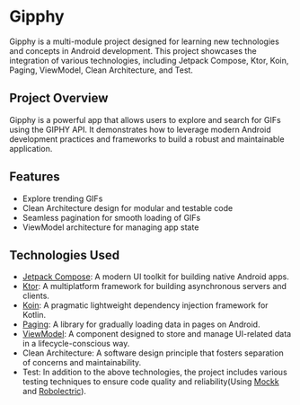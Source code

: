 # Gipphy

Gipphy is a multi-module project designed for learning new technologies and concepts in Android development. This project showcases the integration of various technologies, including Jetpack Compose, Ktor, Koin, Paging, ViewModel, Clean Architecture, and Test.

## Project Overview

Gipphy is a powerful app that allows users to explore and search for GIFs using the GIPHY API. It demonstrates how to leverage modern Android development practices and frameworks to build a robust and maintainable application.

## Features

- Explore trending GIFs
- Clean Architecture design for modular and testable code
- Seamless pagination for smooth loading of GIFs
- ViewModel architecture for managing app state

## Technologies Used

- [Jetpack Compose](https://developer.android.com/jetpack/compose): A modern UI toolkit for building native Android apps.
- [Ktor](https://ktor.io/): A multiplatform framework for building asynchronous servers and clients.
- [Koin](https://insert-koin.io/): A pragmatic lightweight dependency injection framework for Kotlin.
- [Paging](https://developer.android.com/topic/libraries/architecture/paging/v3-overview): A library for gradually loading data in pages on Android.
- [ViewModel](https://developer.android.com/topic/libraries/architecture/viewmodel): A component designed to store and manage UI-related data in a lifecycle-conscious way.
- Clean Architecture: A software design principle that fosters separation of concerns and maintainability.
- Test: In addition to the above technologies, the project includes various testing techniques to ensure code quality and reliability(Using [Mockk](https://mockk.io/) and [Robolectric](https://robolectric.org/)).
